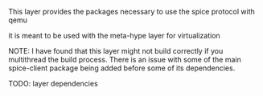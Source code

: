 This layer provides the packages necessary to use the spice protocol with qemu

it is meant to be used with the meta-hype layer for virtualization

NOTE: I have found that this layer might not build correctly if you multithread the build process. There is an issue with some of the main spice-client package being added before some of its dependencies.

TODO: layer dependencies
